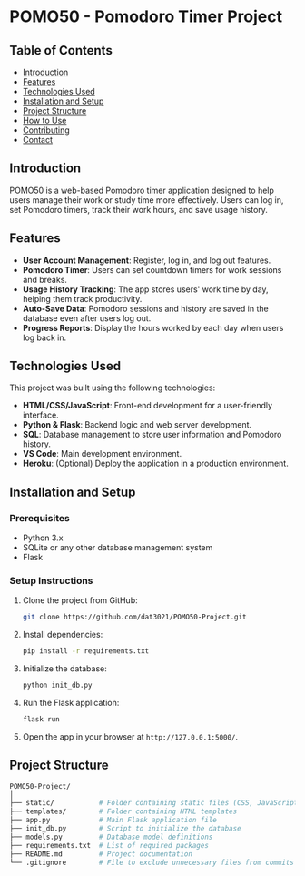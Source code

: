 # POMO50 - Pomodoro Timer Project

## Table of Contents
- [Introduction](#introduction)
- [Features](#features)
- [Technologies Used](#technologies-used)
- [Installation and Setup](#installation-and-setup)
- [Project Structure](#project-structure)
- [How to Use](#how-to-use)
- [Contributing](#contributing)
- [Contact](#contact)

## Introduction
POMO50 is a web-based Pomodoro timer application designed to help users manage their work or study time more effectively. Users can log in, set Pomodoro timers, track their work hours, and save usage history.

## Features
- **User Account Management**: Register, log in, and log out features.
- **Pomodoro Timer**: Users can set countdown timers for work sessions and breaks.
- **Usage History Tracking**: The app stores users' work time by day, helping them track productivity.
- **Auto-Save Data**: Pomodoro sessions and history are saved in the database even after users log out.
- **Progress Reports**: Display the hours worked by each day when users log back in.

## Technologies Used
This project was built using the following technologies:
- **HTML/CSS/JavaScript**: Front-end development for a user-friendly interface.
- **Python & Flask**: Backend logic and web server development.
- **SQL**: Database management to store user information and Pomodoro history.
- **VS Code**: Main development environment.
- **Heroku**: (Optional) Deploy the application in a production environment.

## Installation and Setup

### Prerequisites
- Python 3.x
- SQLite or any other database management system
- Flask

### Setup Instructions

1. Clone the project from GitHub:

    ```bash
    git clone https://github.com/dat3021/POMO50-Project.git
    ```

2. Install dependencies:

    ```bash
    pip install -r requirements.txt
    ```

3. Initialize the database:

    ```bash
    python init_db.py
    ```

4. Run the Flask application:

    ```bash
    flask run
    ```

5. Open the app in your browser at `http://127.0.0.1:5000/`.

## Project Structure

```bash
POMO50-Project/
│
├── static/           # Folder containing static files (CSS, JavaScript, images)
├── templates/        # Folder containing HTML templates
├── app.py            # Main Flask application file
├── init_db.py        # Script to initialize the database
├── models.py         # Database model definitions
├── requirements.txt  # List of required packages
├── README.md         # Project documentation
└── .gitignore        # File to exclude unnecessary files from commits
